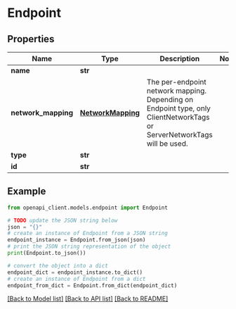 # Endpoint


## Properties

Name | Type | Description | Notes
------------ | ------------- | ------------- | -------------
**name** | **str** |  | 
**network_mapping** | [**NetworkMapping**](NetworkMapping.md) | The per-endpoint network mapping. Depending on Endpoint type, only ClientNetworkTags or ServerNetworkTags will be used. | 
**type** | **str** |  | 
**id** | **str** |  | 

## Example

```python
from openapi_client.models.endpoint import Endpoint

# TODO update the JSON string below
json = "{}"
# create an instance of Endpoint from a JSON string
endpoint_instance = Endpoint.from_json(json)
# print the JSON string representation of the object
print(Endpoint.to_json())

# convert the object into a dict
endpoint_dict = endpoint_instance.to_dict()
# create an instance of Endpoint from a dict
endpoint_from_dict = Endpoint.from_dict(endpoint_dict)
```
[[Back to Model list]](../README.md#documentation-for-models) [[Back to API list]](../README.md#documentation-for-api-endpoints) [[Back to README]](../README.md)


